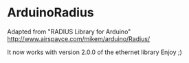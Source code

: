 # ArduinoRadius

Adapted from "RADIUS Library for Arduino" 
http://www.airspayce.com/mikem/arduino/Radius/

It now works with version 2.0.0 of the ethernet library
Enjoy ;)
